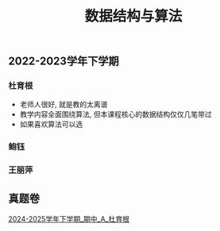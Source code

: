 ﻿---
title: 数据结构与算法
---


## 2022-2023学年下学期

### 杜育根

- 老师人很好, 就是教的太离谱
- 教学内容全面围绕算法, 但本课程核心的数据结构仅仅几笔带过
- 如果喜欢算法可以选

### 鲍钰

### 王丽萍

## 真题卷

[2024-2025学年下学期_期中_A_杜育根](https://drive.vanillaaaa.org/SharedCourses/软件工程学院/数据结构与算法/2024-2025学年下学期_期中_A_杜育根.pdf)
